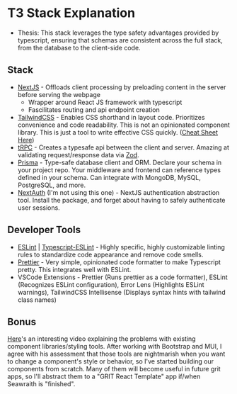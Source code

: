 # T3 Stack Explanation
- Thesis: This stack leverages the type safety advantages provided by typescript, ensuring that schemas are consistent across the full stack, from the database to the client-side code.

## Stack
- [NextJS](https://nextjs.org/) - Offloads client processing by preloading content in the server before serving the webpage
  - Wrapper around React JS framework with typescript
  - Fascilitates routing and api endpoint creation
- [TailwindCSS](https://tailwindcss.com/) - Enables CSS shorthand in layout code. Prioritizes convenience and code readability. This is not an opinionated component library. This is just a tool to write effective CSS quickly. ([Cheat Sheet Here](https://nerdcave.com/tailwind-cheat-sheet))
- [tRPC](https://trpc.io/) - Creates a typesafe api between the client and server. Amazing at validating request/response data via [Zod](https://zod.dev/).
- [Prisma](https://www.prisma.io/) - Type-safe database client and ORM. Declare your schema in your project repo. Your middleware and frontend can reference types defined in your schema. Can integrate with MongoDB, MySQL, PostgreSQL, and more.
- [NextAuth](https://next-auth.js.org/) (I'm not using this one) - NextJS authentication abstraction tool. Install the package, and forget about having to safely authenticate user sessions.

## Developer Tools
- [ESLint](https://eslint.org/) | [Typescript-ESLint](https://typescript-eslint.io/) - Highly specific, highly customizable linting rules to standardize code appearance and remove code smells.
- [Prettier](https://prettier.io/) - Very simple, opinionated code formatter to make Typescript pretty. This integrates well with ESLint.
- VSCode Extensions - Prettier (Runs prettier as a code formatter), ESLint (Recognizes ESLint configuration), Error Lens (Highlights ESLint warnings), TailwindCSS Intellisense (Displays syntax hints with tailwind class names)

## Bonus
[Here](https://www.youtube.com/watch?v=CQuTF-bkOgc)'s an interesting video explaining the problems with existing component libraries/styling tools. After working with Bootstrap and MUI, I agree with his assessment that those tools are nightmarish when you want to change a component's style or behavior, so I've started building our components from scratch. Many of them will become useful in future grit apps, so I'll abstract them to a "GRIT React Template" app if/when Seawraith is "finished".
